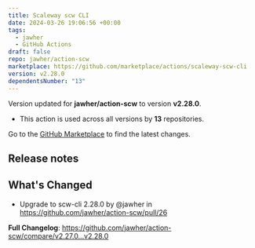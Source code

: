 ```yaml
---
title: Scaleway scw CLI
date: 2024-03-26 19:06:56 +00:00
tags:
  - jawher
  - GitHub Actions
draft: false
repo: jawher/action-scw
marketplace: https://github.com/marketplace/actions/scaleway-scw-cli
version: v2.28.0
dependentsNumber: "13"
---
```



Version updated for **jawher/action-scw** to version **v2.28.0**.
- This action is used across all versions by **13** repositories.

Go to the [GitHub Marketplace](https://github.com/marketplace/actions/scaleway-scw-cli) to find the latest changes.

## Release notes

## What's Changed
* Upgrade to scw-cli 2.28.0 by @jawher in https://github.com/jawher/action-scw/pull/26


**Full Changelog**: https://github.com/jawher/action-scw/compare/v2.27.0...v2.28.0
